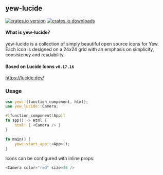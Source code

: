 ## yew-lucide

[![crates.io version](https://img.shields.io/crates/v/yew-lucide.svg?style=flat-square)](https://crates.io/crates/yew-lucide)
[![crates.io downloads](https://img.shields.io/crates/d/yew-lucide.svg?style=flat-square)](https://crates.io/crates/yew-lucide)

#### What is yew-lucide?

yew-lucide is a collection of simply beautiful open source icons for Yew. Each icon is designed on a 24x24 grid with an emphasis on simplicity, consistency and readability.

#### Based on Lucide Icons `v0.17.16`

https://lucide.dev/

### Usage

```rust
use yew::{function_component, html};
use yew_lucide::Camera;

#[function_component(App)]
fn app() -> Html {
    html! { <Camera /> }
}

fn main() {
    yew::start_app::<App>();
}
```

Icons can be configured with inline props:

```rust
<Camera color="red" size=48 />
```
